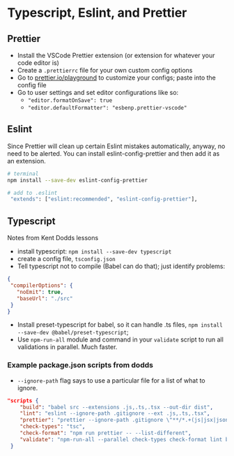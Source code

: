 # Typescript, Eslint, and Prettier

## Prettier

- Install the VSCode Prettier extension (or extension for whatever your code editor is)
- Create a `.prettierrc` file for your own custom config options
- Go to [prettier.io/playground](https://prettier.io/playground) to customize your configs; paste into the config file
- Go to user settings and set editor configurations like so:
    - `"editor.formatOnSave": true`
    - `"editor.defaultFormatter": "esbenp.prettier-vscode"`

## Eslint

Since Prettier will clean up certain Eslint mistakes automatically, anyway, no need to be alerted. You can install eslint-config-prettier and then add it as an extension.

```sh
# terminal
npm install --save-dev eslint-config-prettier

# add to .eslint
 "extends": ["eslint:recommended", "eslint-config-prettier"],
 ```

## Typescript

Notes from Kent Dodds lessons
 - install typescript: `npm install --save-dev typescript`
 - create a config file, `tsconfig.json`
 - Tell typescript not to compile (Babel can do that); just identify problems:
 
 ```json
 {
  "compilerOptions": {
    "noEmit": true,
    "baseUrl": "./src"
  }
}
```

- Install preset-typescript for babel, so it can handle .ts files, `npm install --save-dev @babel/preset-typescript`;
- Use `npm-run-all` module and command in your `validate` script to run all validations in parallel. Much faster. 

### Example package.json scripts from dodds

- `--ignore-path` flag says to use a particular file for a list of what to ignore.

```json
"scripts {
    "build": "babel src --extensions .js,.ts,.tsx --out-dir dist",
    "lint": "eslint --ignore-path .gitignore --ext .js,.ts,.tsx",
    "prettier": "prettier --ignore-path .gitignore \"**/*.+(js|jsx|json|yml|yaml|css|less|scss|ts|tsx|md|graphql|mdx)\"",
    "check-types": "tsc",
    "check-format": "npm run prettier -- --list-different",
    "validate": "npm-run-all --parallel check-types check-format lint build"
 }
 ```
   
